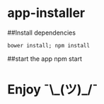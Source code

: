 # app-installer
##Install dependencies
```{r, engine='bash', count_lines}
bower install; npm install 
```
##start the app
npm start
# Enjoy ¯\\\_(ツ)\_/¯
